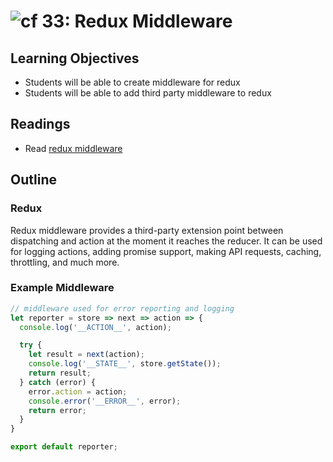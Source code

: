 ![cf](http://i.imgur.com/7v5ASc8.png) 33: Redux Middleware
===

## Learning Objectives
* Students will be able to create middleware for redux
* Students will be able to add third party middleware to redux

## Readings
* Read [redux middleware](http://redux.js.org/docs/advanced/Middleware.html)

## Outline

### Redux
Redux middleware provides a third-party extension point between dispatching and action at the moment it reaches the reducer. It can be used for logging actions, adding promise support, making API requests, caching, throttling, and much more.

### Example Middleware

``` javascript
// middleware used for error reporting and logging
let reporter = store => next => action => {
  console.log('__ACTION__', action);

  try {
    let result = next(action);
    console.log('__STATE__', store.getState());
    return result;
  } catch (error) {
    error.action = action;
    console.error('__ERROR__', error);
    return error;
  }
}

export default reporter;
```
